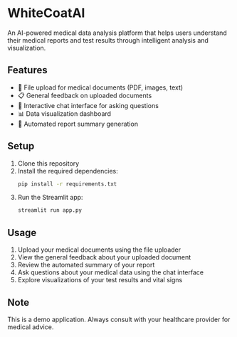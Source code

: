 # WhiteCoatAI

An AI-powered medical data analysis platform that helps users understand their medical reports and test results through intelligent analysis and visualization.

## Features

- 📁 File upload for medical documents (PDF, images, text)
- 📋 General feedback on uploaded documents
- 💬 Interactive chat interface for asking questions
- 📊 Data visualization dashboard
- 📝 Automated report summary generation

## Setup

1. Clone this repository
2. Install the required dependencies:
   ```bash
   pip install -r requirements.txt
   ```
3. Run the Streamlit app:
   ```bash
   streamlit run app.py
   ```

## Usage

1. Upload your medical documents using the file uploader
2. View the general feedback about your uploaded document
3. Review the automated summary of your report
4. Ask questions about your medical data using the chat interface
5. Explore visualizations of your test results and vital signs

## Note

This is a demo application. Always consult with your healthcare provider for medical advice. 
